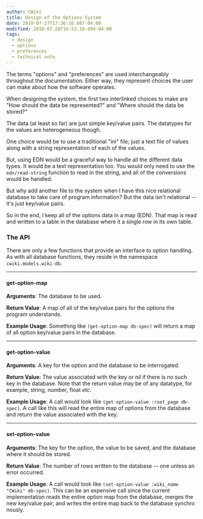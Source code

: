 ```yaml
---
author: CWiki
title: Design of the Options System
date: 2018-07-27T17:36:16.687-04:00
modified: 2018-07-28T16:52:18.894-04:00
tags:
  - design
  - options
  - preferences
  - technical note
---
```



The terms "options" and "preferences" are used interchangeably throughout the documentation. Either way, they represent choices the user can make about how the software operates.

When designing the system, the first two interlinked choices to make are "How should the data be represented?" and "Where should the data be stored?"

The data (at least so far) are just simple key/value pairs. The datatypes for the values are heterogeneous though.

One choice would be to use a traditional "ini" file; just a text file of values along with a string representation of each of the values.

But, using EDN would be a graceful way to handle all the different data types. It would be a text representation too. You would only need to use the `edn/read-string` function to read in the string, and all of the conversions would be handled.

But why add another file to the system when I have this nice relational database to take care of program information? But the data isn't relational -- it's just key/value pairs.

So in the end, I keep all of the options data in a map (EDN). That map is read and written to a table in the database where it a single row in its own table.
​
### The API ###

There are only a few functions that provide an interface to option handling. As with all database functions, they reside in the namespace `cwiki.models.wiki-db`.

---
#### get-option-map ####

**Arguments**: The database to be used. 

**Return Value**: A map of all of the key/value pairs for the options the program understands.

**Example Usage**: Something like `(get-option-map db-spec)` will return a map of all option key/value pairs in the database.

---
#### get-option-value ####

**Arguments**: A key for the option and the database to be interrogated.

**Return Value**: The value associated with the key or nil if there is no such key in the database. Note that the return value may be of any datatype, for example, string, number, float _etc_.

**Example Usage**: A call would look like `(get-option-value​ :root_page db-spec)`. A call like this will read the entire map of options from the database and return the value associated with the key.

---
#### set-option-value ####

**Arguments**: The key for the option, the value to be saved, and the database where it should be stored.

**Return Value**: The number of rows written to the database -- one unless an error occurred.

**Example Usage**: A call would look like `(set-option-value :wiki_name "CWiki" db-spec)`. This can be an expensive call since the current implementation reads the entire option map from the database, merges the new key/value pair, and writes the entire map back to the database synchro​nously.